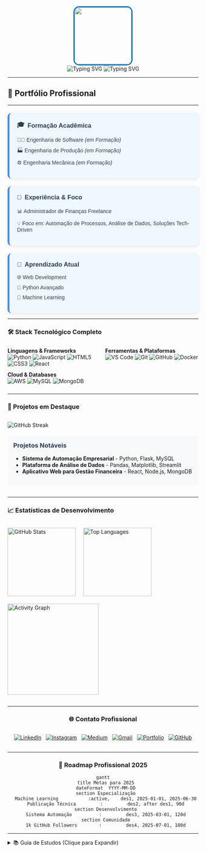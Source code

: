 <div style="text-align: left;">

<div style="text-align: center;">
  <img src="https://i.postimg.cc/LXRTBZXB/8G-Rede.png" 
       width="150" 
       height="150" 
       style="border-radius: 15px; border: 3px solid #0077B6;"/>
  <br>
  <img src="https://readme-typing-svg.demolab.com?font=Fira+Code&size=28&pause=1000&color=0077B6&center=true&vCenter=true&width=600&lines=Oi,+Sou+Delbler+Ferreira;Desenvolvedor+dessa+p%C3%A1gina" 
       alt="Typing SVG">
  <img src="https://readme-typing-svg.demolab.com?font=Fira+Code&size=28&pause=1000&color=800080&center=true&vCenter=true&width=600&lines=Engenharia+Full-Stack;Especialidade+em+Automa%C3%A7%C3%A3o;Engenheiro+Multidisciplinar"
       alt="Typing SVG">
</div>

<hr>


<h2 style="text-align: left;">🚀 Portfólio Profissional</h2>
<hr>

<div style="display: flex; flex-wrap: wrap; gap: 20px; margin-top: 20px; font-family: Arial, sans-serif; color: #2c3e50; justify-content: flex-start;">

  <div style="flex: 1; min-width: 280px; background: #f0f8ff; padding: 20px; border-radius: 10px; border-left: 5px solid #4A90E2; box-shadow: 0 2px 8px rgba(0,0,0,0.1); text-align: left;">
    <h3 style="margin-top: 0; display: flex; align-items: center; gap: 8px; justify-content: flex-start;">
      <span>🎓</span> Formação Acadêmica
    </h3>
    <ul style="list-style: none; padding-left: 0;">
      <li style="margin-bottom: 10px; text-align: left;">👨‍💻 Engenharia de Software <em>(em Formação)</em></li>
      <li style="margin-bottom: 10px; text-align: left;">🏭 Engenharia de Produção <em>(em Formação)</em></li>
      <li style="text-align: left;">⚙️ Engenharia Mecânica <em>(em Formação)</em></li>
    </ul>
  </div>

  <div style="flex: 1; min-width: 280px; background: #f0f8ff; padding: 20px; border-radius: 10px; border-left: 5px solid #4A90E2; box-shadow: 0 2px 8px rgba(0,0,0,0.1); text-align: left;">
    <h3 style="margin-top: 0; display: flex; align-items: center; gap: 8px; justify-content: flex-start;">
      <span>💼</span> Experiência & Foco
    </h3>
    <ul style="list-style: none; padding-left: 0;">
      <li style="margin-bottom: 10px; text-align: left;">📊 Administrador de Finanças Freelance</li>
      <li style="text-align: left;">💡 Foco em: Automação de Processos, Análise de Dados, Soluções Tech-Driven</li>
    </ul>
  </div>

  <div style="flex: 1; min-width: 280px; background: #f0f8ff; padding: 20px; border-radius: 10px; border-left: 5px solid #4A90E2; box-shadow: 0 2px 8px rgba(0,0,0,0.1); text-align: left;">
    <h3 style="margin-top: 0; display: flex; align-items: center; gap: 8px; justify-content: flex-start;">
      <span>🌱</span> Aprendizado Atual
    </h3>
    <ul style="list-style: none; padding-left: 0;">
      <li style="margin-bottom: 10px; text-align: left;">🌐 Web Development</li>
      <li style="margin-bottom: 10px; text-align: left;">🐍 Python Avançado</li>
      <li style="text-align: left;">🤖 Machine Learning</li>
    </ul>
  </div>

</div>

<hr>

<h3 style="text-align: left;">🛠️ Stack Tecnológico Completo</h3>

<div style="display: grid; grid-template-columns: repeat(auto-fit, minmax(200px, 1fr)); gap: 12px; margin: 25px 0; text-align: left;">

  <div>
    <strong>Linguagens & Frameworks</strong><br>
    <img src="https://img.shields.io/badge/Python-3776AB?style=for-the-badge&logo=python&logoColor=white" alt="Python">
    <img src="https://img.shields.io/badge/JavaScript-F7DF1E?style=for-the-badge&logo=javascript&logoColor=black" alt="JavaScript">
    <img src="https://img.shields.io/badge/HTML5-E34F26?style=for-the-badge&logo=html5&logoColor=white" alt="HTML5">
    <img src="https://img.shields.io/badge/CSS3-1572B6?style=for-the-badge&logo=css3&logoColor=white" alt="CSS3">
    <img src="https://img.shields.io/badge/React-61DAFB?style=for-the-badge&logo=react&logoColor=black" alt="React">
  </div>

  <div>
    <strong>Ferramentas & Plataformas</strong><br>
    <img src="https://img.shields.io/badge/VS_Code-007ACC?style=for-the-badge&logo=visual-studio-code&logoColor=white" alt="VS Code">
    <img src="https://img.shields.io/badge/Git-F05032?style=for-the-badge&logo=git&logoColor=white" alt="Git">
    <img src="https://img.shields.io/badge/GitHub-181717?style=for-the-badge&logo=github&logoColor=white" alt="GitHub">
    <img src="https://img.shields.io/badge/Docker-2496ED?style=for-the-badge&logo=docker&logoColor=white" alt="Docker">
  </div>

  <div>
    <strong>Cloud & Databases</strong><br>
    <img src="https://img.shields.io/badge/AWS-232F3E?style=for-the-badge&logo=amazon-aws&logoColor=white" alt="AWS">
    <img src="https://img.shields.io/badge/MySQL-4479A1?style=for-the-badge&logo=mysql&logoColor=white" alt="MySQL">
    <img src="https://img.shields.io/badge/MongoDB-47A248?style=for-the-badge&logo=mongodb&logoColor=white" alt="MongoDB">
  </div>

</div>

<hr>

<h3 style="text-align: left;">📌 Projetos em Destaque</h3>

<div style="display: flex; flex-wrap: wrap; gap: 20px; justify-content: flex-start; margin: 30px 0; text-align: left;">

  <div>
    <img src="https://streak-stats.demolab.com?user=delblerferreira&theme=blueberry&hide_border=true&locale=pt_BR" alt="GitHub Streak">
  </div>

  <div style="background: #f8f9fa; padding: 15px; border-radius: 10px; width: 100%; text-align: left;">
    <h3 style="margin-top: 0; color: #2c3e50;">Projetos Notáveis</h3>
    <ul>
      <li><strong>Sistema de Automação Empresarial</strong> - Python, Flask, MySQL</li>
      <li><strong>Plataforma de Análise de Dados</strong> - Pandas, Matplotlib, Streamlit</li>
      <li><strong>Aplicativo Web para Gestão Financeira</strong> - React, Node.js, MongoDB</li>
    </ul>
  </div>

</div>

<hr>

<h3 style="text-align: left;">📈 Estatísticas de Desenvolvimento</h3>

<div style="display: flex; flex-wrap: wrap; justify-content: flex-start; gap: 20px; margin: 30px 0; text-align: left;">

  <img height="180em" src="https://github-readme-stats.vercel.app/api?username=delblerferreira&show_icons=true&theme=radical&include_all_commits=true&count_private=true&hide_border=true" alt="GitHub Stats">

  <img height="180em" src="https://github-readme-stats.vercel.app/api/top-langs/?username=delblerferreira&layout=compact&langs_count=8&theme=radical&hide_border=true" alt="Top Languages">

  <img src="https://github-readme-activity-graph.vercel.app/graph?username=delblerferreira&theme=react&hide_border=true&area=true" height="240em" alt="Activity Graph">

</div>

<hr>

<div align="center">
  <h3>🌐 Contato Profissional</h3>
  <div style="display: flex; flex-wrap: wrap; justify-content: center; gap: 12px; margin: 30px 0;">
    <a href="https://www.linkedin.com/in/delbler-ferreira-consultor"><img src="https://img.shields.io/badge/LinkedIn-0077B5?style=for-the-badge&logo=linkedin&logoColor=white" alt="LinkedIn"></a>
    <a href="https://www.instagram.com/delbler_ferreira"><img src="https://img.shields.io/badge/Instagram-E4405F?style=for-the-badge&logo=instagram&logoColor=white" alt="Instagram"></a>
    <a href="https://medium.com/@delblerferreira9"><img src="https://img.shields.io/badge/Medium-000000?style=for-the-badge&logo=medium&logoColor=white" alt="Medium"></a>
    <a href="mailto:delblerferreira9@gmail.com"><img src="https://img.shields.io/badge/Gmail-D14836?style=for-the-badge&logo=gmail&logoColor=white" alt="Gmail"></a>
    <a href="https://beacons.ai/delblerferreira"><img src="https://img.shields.io/badge/Portfólio-6A52FF?style=for-the-badge&logo=beacons&logoColor=white" alt="Portfolio"></a>
    <a href="https://github.com/delblerferreira"><img src="https://img.shields.io/badge/GitHub-181717?style=for-the-badge&logo=github&logoColor=white" alt="GitHub"></a>
  </div>
</div>

<hr>

<div align="center">
  <h3>🎯 Roadmap Profissional 2025</h3>
  <pre><code class="language-mermaid">gantt
  title Metas para 2025
  dateFormat  YYYY-MM-DD
  section Especialização
  Machine Learning           :active,    des1, 2025-01-01, 2025-06-30
  Publicação Técnica         :         des2, after des1, 90d
  section Desenvolvimento
  Sistema Automação          :         des3, 2025-03-01, 120d
  section Comunidade
  1k GitHub Followers        :         des4, 2025-07-01, 180d</code></pre>
</div>

<hr>

<details>
  <summary>📚 Guia de Estudos (Clique para Expandir)</summary>
  <div align="center">
    <table>
      <thead>
        <tr>
          <th style="background-color:#4A90E2; color:white; padding:8px; border:1px solid #4A90E2;">Assunto</th>
          <th style="background-color:#4A90E2; color:white; padding:8px; border:1px solid #4A90E2;">Tempo (h)</th>
          <th style="background-color:#4A90E2; color:white; padding:8px; border:1px solid #4A90E2;">Período</th>
          <th style="background-color:#4A90E2; color:white; padding:8px; border:1px solid #4A90E2;">Status</th>
        </tr>
      </thead>
      <tbody>
        <tr>
          <td style="border:1px solid #4A90E2; padding:8px;">Leitura Técnica</td>
          <td style="border:1px solid #4A90E2; padding:8px;">1h</td>
          <td style="border:1px solid #4A90E2; padding:8px;">02/2025 a 05/2025</td>
          <td style="border:1px solid #4A90E2; padding:8px; background-color:#5bc0de; color:white;">Concluido</td>
        </tr>
        <tr>
          <td style="border:1px solid #4A90E2; padding:8px;">Prática de Codificação</td>
          <td style="border:1px solid #4A90E2; padding:8px;">2h</td>
          <td style="border:1px solid #4A90E2; padding:8px;">02/2025 a 12/2025</td>
          <td style="border:1px solid #4A90E2; padding:8px; background-color:#5bc0de; color:white;">Em Andamento</td>
        </tr>
        <tr>
          <td style="border:1px solid #4A90E2; padding:8px;">Revisão de Algoritmos</td>
          <td style="border:1px solid #4A90E2; padding:8px;">30min</td>
          <td style="border:1px solid #4A90E2; padding:8px;">02/2025 a 10/2025</td>
          <td style="border:1px solid #4A90E2; padding:8px; background-color:#5bc0de; color:white;">Em Andamento</td>
        </tr>
      </tbody>
    </table>
  </div>

  <hr>

  <div align="center">
    <h3>📊 Andamento do Estudo (Gráfico Customizado)</h3>
    <pre><code class="language-mermaid">gantt
  title Progresso dos Estudos
  dateFormat  YYYY-MM-DD
  axisFormat  %m/%Y
  section Leitura Técnica
  Concluido           :active,    lt, 2025-02-01, 2025-05-31
  section Prática de Codificação
  Em Andamento           :active,    pc, 2025-02-01, 2025-12-31
  section Revisão de Algoritmos
  Em Andamento           :active,    ra, 2025-02-01, 2025-10-31</code></pre>
  </div>
</details>

</div>
